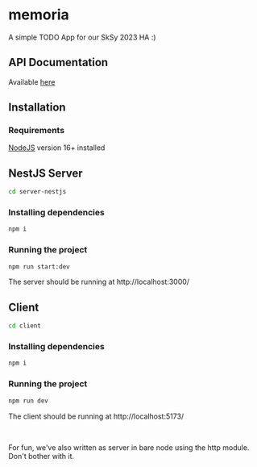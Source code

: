 # memoria

A simple TODO App for our SkSy 2023 HA :)

## API Documentation

Available [here](https://documenter.getpostman.com/view/27393675/2s93kz4jq3)

## Installation

### Requirements

[NodeJS](https://nodejs.org/en) version 16+ installed

## NestJS Server

```sh
cd server-nestjs
```

### Installing dependencies

```sh
npm i
```

### Running the project

```sh
npm run start:dev
```

The server should be running at http://localhost:3000/

## Client

```sh
cd client
```

### Installing dependencies

```sh
npm i
```

### Running the project

```sh
npm run dev
```

The client should be running at http://localhost:5173/

<br>

For fun, we've also written as server in bare node using the http module. Don't bother with it.
